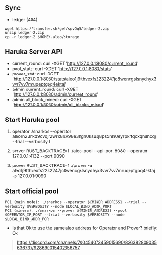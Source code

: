 ## Sync
- ledger (404)
```
wget https://transfer.sh/get/spvOq5/ledger-2.zip
unzip ledger-2.zip
cp -r ledger-2 $HOME/.aleo/storage
```

## Haruka Server API
- current_round: curl -XGET 'http://127.0.0.1:8080/current_round'
- pool_stats: curl -XGET 'http://127.0.0.1:8080/stats'
- prover_stat: curl -XGET 'http://127.0.0.1:8080/stats/aleo1j9tthvexfs2232247jc8wencgslsnydhyx3vvr7vv7mruqeptgpq4ektaj'
- admin current_round: curl -XGET 'http://127.0.0.1:8080/admin/current_round'
- admin all_block_mined: curl -XGET 'http://127.0.0.1:8080/admin/all_blocks_mined'

## Start Haruka pool
1. operator
./snarkos --operator aleo1n23hkd9cvqjr2wrx8lcv98e3hgh0ksusj8ps5nlh0eyrpkrtqcxqhdhcqj --trial --verbosity 1

2. server
RUST_BACKTRACE=1 ./aleo-pool --api-port 8080 --operator 127.0.0.1:4132 --port 9090

3. prover
RUST_BACKTRACE=1 ./prover -a aleo1j9tthvexfs2232247jc8wencgslsnydhyx3vvr7vv7mruqeptgpq4ektaj -p 127.0.0.1:9090

## Start official pool
```
PC1 (main node): ./snarkos --operator ${MINER_ADDRESS} --trial --verbosity $VERBOSITY --node $LOCAL_BIND_ADDR_PORT
PC2 (miners): ./snarkos --prover ${MINER_ADDRESS} --pool $OPERATOR_IP_PORT --trial --verbosity $VERBOSITY --node $LOCAL_BIND_ADDR_POR
```

-  Is that Ok to use the same aleo address for Operator and Prover? briefly: Ok
> https://discord.com/channels/700454073459015690/836382809035636737/928690015402356757
